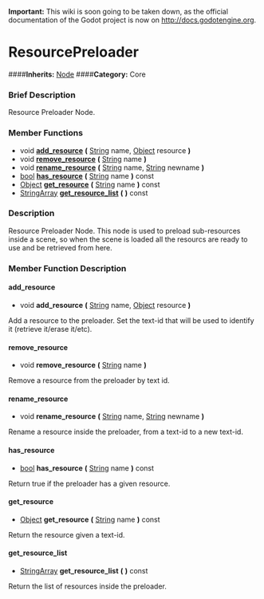 **Important:** This wiki is soon going to be taken down, as the official documentation of the Godot project is now on http://docs.godotengine.org.

#  ResourcePreloader  
####**Inherits:** [Node](class_node)
####**Category:** Core

###  Brief Description  
Resource Preloader Node.

###  Member Functions 
  * void  **[add&#95;resource](#add_resource)**  **(** [String](class_string) name, [Object](class_object) resource  **)**
  * void  **[remove&#95;resource](#remove_resource)**  **(** [String](class_string) name  **)**
  * void  **[rename&#95;resource](#rename_resource)**  **(** [String](class_string) name, [String](class_string) newname  **)**
  * [bool](class_bool)  **[has&#95;resource](#has_resource)**  **(** [String](class_string) name  **)** const
  * [Object](class_object)  **[get&#95;resource](#get_resource)**  **(** [String](class_string) name  **)** const
  * [StringArray](class_stringarray)  **[get&#95;resource&#95;list](#get_resource_list)**  **(** **)** const

###  Description  
Resource Preloader Node. This node is used to preload sub-resources inside a scene, so when the scene is loaded all the resourcs are ready to use and be retrieved from here.

###  Member Function Description  

#### <a name="add_resource">add_resource</a>
  * void  **add&#95;resource**  **(** [String](class_string) name, [Object](class_object) resource  **)**

Add a resource to the preloader. Set the text-id that will be used to identify it (retrieve it/erase it/etc).

#### <a name="remove_resource">remove_resource</a>
  * void  **remove&#95;resource**  **(** [String](class_string) name  **)**

Remove a resource from the preloader by text id.

#### <a name="rename_resource">rename_resource</a>
  * void  **rename&#95;resource**  **(** [String](class_string) name, [String](class_string) newname  **)**

Rename a resource inside the preloader, from a text-id to a new text-id.

#### <a name="has_resource">has_resource</a>
  * [bool](class_bool)  **has&#95;resource**  **(** [String](class_string) name  **)** const

Return true if the preloader has a given resource.

#### <a name="get_resource">get_resource</a>
  * [Object](class_object)  **get&#95;resource**  **(** [String](class_string) name  **)** const

Return the resource given a text-id.

#### <a name="get_resource_list">get_resource_list</a>
  * [StringArray](class_stringarray)  **get&#95;resource&#95;list**  **(** **)** const

Return the list of resources inside the preloader.
